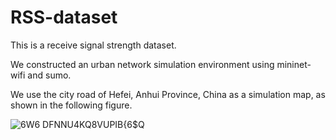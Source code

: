 # RSS-dataset

This is a receive signal strength dataset.

We constructed an urban network simulation environment using mininet-wifi and sumo.

We use the city road of Hefei, Anhui Province, China as a simulation map, as shown in the following figure.

![6W6 DFNNU4KQ8VUPIB{6$Q](https://user-images.githubusercontent.com/107245648/211468812-0fec183a-a161-41eb-bf89-e2ee6c94a227.png)
